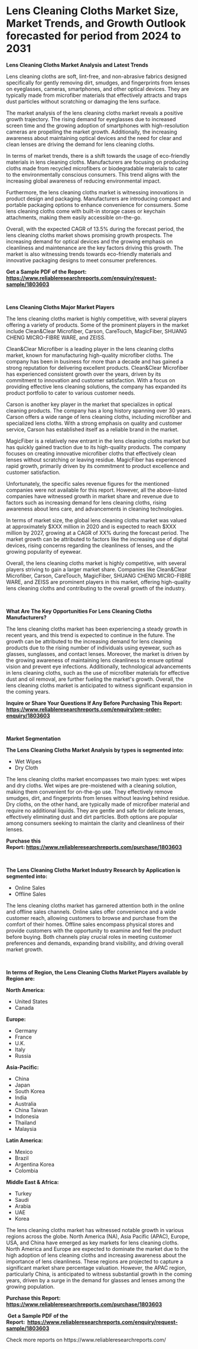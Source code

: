 <p><h1>Lens Cleaning Cloths Market Size, Market Trends, and Growth Outlook forecasted for period from 2024 to 2031</h1></p><p><strong>Lens Cleaning Cloths Market Analysis and Latest Trends</strong></p>
<p><p>Lens cleaning cloths are soft, lint-free, and non-abrasive fabrics designed specifically for gently removing dirt, smudges, and fingerprints from lenses on eyeglasses, cameras, smartphones, and other optical devices. They are typically made from microfiber materials that effectively attracts and traps dust particles without scratching or damaging the lens surface.</p><p>The market analysis of the lens cleaning cloths market reveals a positive growth trajectory. The rising demand for eyeglasses due to increased screen time and the growing adoption of smartphones with high-resolution cameras are propelling the market growth. Additionally, the increasing awareness about maintaining optical devices and the need for clear and clean lenses are driving the demand for lens cleaning cloths.</p><p>In terms of market trends, there is a shift towards the usage of eco-friendly materials in lens cleaning cloths. Manufacturers are focusing on producing cloths made from recycled microfibers or biodegradable materials to cater to the environmentally conscious consumers. This trend aligns with the increasing global awareness of reducing environmental impact.</p><p>Furthermore, the lens cleaning cloths market is witnessing innovations in product design and packaging. Manufacturers are introducing compact and portable packaging options to enhance convenience for consumers. Some lens cleaning cloths come with built-in storage cases or keychain attachments, making them easily accessible on-the-go.</p><p>Overall, with the expected CAGR of 13.5% during the forecast period, the lens cleaning cloths market shows promising growth prospects. The increasing demand for optical devices and the growing emphasis on cleanliness and maintenance are the key factors driving this growth. The market is also witnessing trends towards eco-friendly materials and innovative packaging designs to meet consumer preferences.</p></p>
<p><strong>Get a Sample PDF of the Report:&nbsp; <a href="https://www.reliableresearchreports.com/enquiry/request-sample/1803603">https://www.reliableresearchreports.com/enquiry/request-sample/1803603</a></strong></p>
<p>&nbsp;</p>
<p><strong>Lens Cleaning Cloths Major Market Players</strong></p>
<p><p>The lens cleaning cloths market is highly competitive, with several players offering a variety of products. Some of the prominent players in the market include Clean&Clear Microfiber, Carson, CareTouch, MagicFiber, SHUANG CHENG MICRO-FIBRE WARE, and ZEISS.</p><p>Clean&Clear Microfiber is a leading player in the lens cleaning cloths market, known for manufacturing high-quality microfiber cloths. The company has been in business for more than a decade and has gained a strong reputation for delivering excellent products. Clean&Clear Microfiber has experienced consistent growth over the years, driven by its commitment to innovation and customer satisfaction. With a focus on providing effective lens cleaning solutions, the company has expanded its product portfolio to cater to various customer needs.</p><p>Carson is another key player in the market that specializes in optical cleaning products. The company has a long history spanning over 30 years. Carson offers a wide range of lens cleaning cloths, including microfiber and specialized lens cloths. With a strong emphasis on quality and customer service, Carson has established itself as a reliable brand in the market.</p><p>MagicFiber is a relatively new entrant in the lens cleaning cloths market but has quickly gained traction due to its high-quality products. The company focuses on creating innovative microfiber cloths that effectively clean lenses without scratching or leaving residue. MagicFiber has experienced rapid growth, primarily driven by its commitment to product excellence and customer satisfaction.</p><p>Unfortunately, the specific sales revenue figures for the mentioned companies were not available for this report. However, all the above-listed companies have witnessed growth in market share and revenue due to factors such as increasing demand for lens cleaning cloths, rising awareness about lens care, and advancements in cleaning technologies.</p><p>In terms of market size, the global lens cleaning cloths market was valued at approximately $XXX million in 2020 and is expected to reach $XXX million by 2027, growing at a CAGR of XX% during the forecast period. The market growth can be attributed to factors like the increasing use of digital devices, rising concerns regarding the cleanliness of lenses, and the growing popularity of eyewear.</p><p>Overall, the lens cleaning cloths market is highly competitive, with several players striving to gain a larger market share. Companies like Clean&Clear Microfiber, Carson, CareTouch, MagicFiber, SHUANG CHENG MICRO-FIBRE WARE, and ZEISS are prominent players in this market, offering high-quality lens cleaning cloths and contributing to the overall growth of the industry.</p></p>
<p>&nbsp;</p>
<p><strong>What Are The Key Opportunities For Lens Cleaning Cloths Manufacturers?</strong></p>
<p><p>The lens cleaning cloths market has been experiencing a steady growth in recent years, and this trend is expected to continue in the future. The growth can be attributed to the increasing demand for lens cleaning products due to the rising number of individuals using eyewear, such as glasses, sunglasses, and contact lenses. Moreover, the market is driven by the growing awareness of maintaining lens cleanliness to ensure optimal vision and prevent eye infections. Additionally, technological advancements in lens cleaning cloths, such as the use of microfiber materials for effective dust and oil removal, are further fueling the market's growth. Overall, the lens cleaning cloths market is anticipated to witness significant expansion in the coming years.</p></p>
<p><strong>Inquire or Share Your Questions If Any Before Purchasing This Report: <a href="https://www.reliableresearchreports.com/enquiry/pre-order-enquiry/1803603">https://www.reliableresearchreports.com/enquiry/pre-order-enquiry/1803603</a></strong></p>
<p>&nbsp;</p>
<p><strong>Market Segmentation</strong></p>
<p><strong>The Lens Cleaning Cloths Market Analysis by types is segmented into:</strong></p>
<p><ul><li>Wet Wipes</li><li>Dry Cloth</li></ul></p>
<p><p>The lens cleaning cloths market encompasses two main types: wet wipes and dry cloths. Wet wipes are pre-moistened with a cleaning solution, making them convenient for on-the-go use. They effectively remove smudges, dirt, and fingerprints from lenses without leaving behind residue. Dry cloths, on the other hand, are typically made of microfiber material and require no additional liquids. They are gentle and safe for delicate lenses, effectively eliminating dust and dirt particles. Both options are popular among consumers seeking to maintain the clarity and cleanliness of their lenses.</p></p>
<p><strong>Purchase this Report:&nbsp;<a href="https://www.reliableresearchreports.com/purchase/1803603">https://www.reliableresearchreports.com/purchase/1803603</a></strong></p>
<p>&nbsp;</p>
<p><strong>The Lens Cleaning Cloths Market Industry Research by Application is segmented into:</strong></p>
<p><ul><li>Online Sales</li><li>Offline Sales</li></ul></p>
<p><p>The lens cleaning cloths market has garnered attention both in the online and offline sales channels. Online sales offer convenience and a wide customer reach, allowing customers to browse and purchase from the comfort of their homes. Offline sales encompass physical stores and provide customers with the opportunity to examine and feel the product before buying. Both channels play crucial roles in meeting customer preferences and demands, expanding brand visibility, and driving overall market growth.</p></p>
<p>&nbsp;</p>
<p><strong>In terms of Region, the Lens Cleaning Cloths Market Players available by Region are:</strong></p>
<p>
    <p> <strong> North America: </strong>
        <ul>
            <li>United States</li>
            <li>Canada</li>
        </ul>
        </p> 
    <p> <strong> Europe: </strong>
        <ul>
            <li>Germany</li>
            <li>France</li>
            <li>U.K.</li>
            <li>Italy</li>
            <li>Russia</li>
        </ul>
        </p> 
    <p> <strong> Asia-Pacific: </strong>
        <ul>
            <li>China</li>
            <li>Japan</li>
            <li>South Korea</li>
            <li>India</li>
            <li>Australia</li>
            <li>China Taiwan</li>
            <li>Indonesia</li>
            <li>Thailand</li>
            <li>Malaysia</li>
        </ul>
        </p> 
    <p> <strong> Latin America: </strong>
        <ul>
            <li>Mexico</li>
            <li>Brazil</li>
            <li>Argentina Korea</li>
            <li>Colombia</li>
        </ul>
        </p> 
    <p> <strong> Middle East & Africa: </strong>
        <ul>
            <li>Turkey</li>
            <li>Saudi</li>
            <li>Arabia</li>
            <li>UAE</li>
            <li>Korea</li>
        </ul>
    </p>
    </p>
<p><p>The lens cleaning cloths market has witnessed notable growth in various regions across the globe. North America (NA), Asia Pacific (APAC), Europe, USA, and China have emerged as key markets for lens cleaning cloths. North America and Europe are expected to dominate the market due to the high adoption of lens cleaning cloths and increasing awareness about the importance of lens cleanliness. These regions are projected to capture a significant market share percentage valuation. However, the APAC region, particularly China, is anticipated to witness substantial growth in the coming years, driven by a surge in the demand for glasses and lenses among the growing population.</p></p>
<p><strong>Purchase this Report: <a href="https://www.reliableresearchreports.com/purchase/1803603">https://www.reliableresearchreports.com/purchase/1803603</a></strong></p>
<p>&nbsp;<strong>Get a Sample PDF of the Report:&nbsp;&nbsp;<a href="https://www.reliableresearchreports.com/enquiry/request-sample/1803603">https://www.reliableresearchreports.com/enquiry/request-sample/1803603</a></strong></p>
<p><strong></strong></p>
<p>Check more reports on https://www.reliableresearchreports.com/</p>